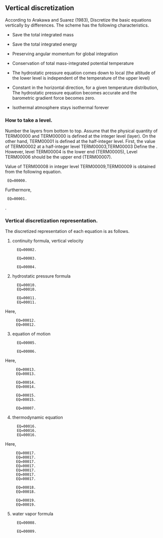 ## Vertical discretization

According to Arakawa and Suarez (1983),
Discretize the basic equations vertically by differences.
The scheme has the following characteristics.

 - Save the total integrated mass

 - Save the total integrated energy

 - Preserving angular momentum for global integration

 - Conservation of total mass-integrated potential temperature

 - The hydrostatic pressure equation comes down to local (the altitude of the lower level is independent of the temperature of the upper level)

 - Constant in the horizontal direction, for a given temperature distribution,
 The hydrostatic pressure equation becomes accurate and the barometric gradient force becomes zero.

 - Isothermal atmosphere stays isothermal forever

### How to take a level.

Number the layers from bottom to top.
Assume that the physical quantity of TERM00000 and TERM00000 is defined at the integer level (layer).
On the other hand, TERM00001 is defined at the half-integer level.
First, the value of TERM00002 at a half-integer level
TERM00003,TERM00003
Define the .
However, level TERM00004 is the lower end (TERM00005),
Level TERM00006 should be the upper end (TERM00007).

Value of TERM00008 in integer level
TERM00009,TERM00009
is obtained from the following equation.

     EQ=00000.

Furthermore,

     EQ=00001.

.

### Vertical discretization representation.

The discretized representation of each equation is as follows.

1. continuity formula, vertical velocity

         EQ=00002.

         EQ=00003.

         EQ=00004.

2. hydrostatic pressure formula

         EQ=00010.
         EQ=00010.

         EQ=00011.
         EQ=00011.

 Here,

         EQ=00012.
         EQ=00012.

3. equation of motion

         EQ=00005.

         EQ=00006.

 Here,

         EQ=00013.
         EQ=00013.

         EQ=00014.
         EQ=00014.

         EQ=00015.
         EQ=00015.

         EQ=00007.

4. thermodynamic equation

         EQ=00016.
         EQ=00016.
         EQ=00016.

 Here,

         EQ=00017.
         EQ=00017.
         EQ=00017.
         EQ=00017.
         EQ=00017.
         EQ=00017.
         EQ=00017.

         EQ=00018.
         EQ=00018.

         EQ=00019.
         EQ=00019.

5. water vapor formula

         EQ=00008.

         EQ=00009.
